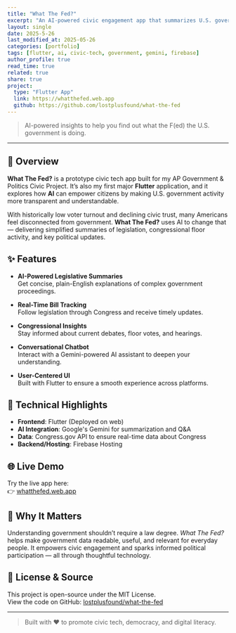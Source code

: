 ```yaml
---
title: "What The Fed?"
excerpt: "An AI-powered civic engagement app that summarizes U.S. government activity — designed to make democracy more accessible."
layout: single
date: 2025-5-26
last_modified_at: 2025-05-26
categories: [portfolio]
tags: [flutter, ai, civic-tech, government, gemini, firebase]
author_profile: true
read_time: true
related: true
share: true
project:
  type: "Flutter App"
  link: https://whatthefed.web.app
  github: https://github.com/lostplusfound/what-the-fed
---
```


> AI-powered insights to help you find out what the F(ed) the U.S. government is doing.

---

## 🧠 Overview

**What The Fed?** is a prototype civic tech app built for my AP Government & Politics Civic Project. It’s also my first major **Flutter** application, and it explores how **AI** can empower citizens by making U.S. government activity more transparent and understandable.

With historically low voter turnout and declining civic trust, many Americans feel disconnected from government. **What The Fed?** uses AI to change that — delivering simplified summaries of legislation, congressional floor activity, and key political updates.

## ✨ Features

- **AI-Powered Legislative Summaries**  
  Get concise, plain-English explanations of complex government proceedings.

- **Real-Time Bill Tracking**  
  Follow legislation through Congress and receive timely updates.

- **Congressional Insights**  
  Stay informed about current debates, floor votes, and hearings.

- **Conversational Chatbot**  
  Interact with a Gemini-powered AI assistant to deepen your understanding.

- **User-Centered UI**  
  Built with Flutter to ensure a smooth experience across platforms.

## 🔧 Technical Highlights

- **Frontend**: Flutter (Deployed on web)
- **AI Integration**: Google's Gemini for summarization and Q&A
- **Data**: Congress.gov API to ensure real-time data about Congress
- **Backend/Hosting**: Firebase Hosting

## 🌐 Live Demo

Try the live app here:  
👉 [whatthefed.web.app](https://whatthefed.web.app)

## 🚀 Why It Matters

Understanding government shouldn’t require a law degree. _What The Fed?_ helps make government data readable, useful, and relevant for everyday people. It empowers civic engagement and sparks informed political participation — all through thoughtful technology.

## 📂 License & Source

This project is open-source under the MIT License.  
View the code on GitHub: [lostplusfound/what-the-fed](https://github.com/lostplusfound/what-the-fed)

---

> Built with ❤️ to promote civic tech, democracy, and digital literacy.

